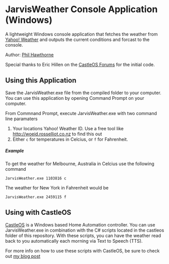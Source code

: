 JarvisWeather Console Application (Windows)
===========================================

A lightweight Windows console application that fetches the weather from [Yahoo! Weather](http://weather.yahoo.com) and outputs the current conditions and forcast to the console.

Author: [Phil Hawthorne](http://philhawthorne.com)

Special thanks to Eric Hillen on the [CastleOS Forums](http://castleos.com/forum/topic457-help-with-my-morning-wake-up-weather-script.aspx) for the initial code.

Using this Application
----------------------

Save the JarvisWeather.exe file from the compiled folder to your computer. You can use this application by opening Command Prompt on your computer.

From Commnand Prompt, execute JarvisWeather.exe with two command line paramaters

1. Your locations Yahoo! Weather ID. Use a free tool like http://woeid.rosselliot.co.nz to find this out
2. Either `c` for temperatures in Celcius, or `f` for Fahrenheit.



##### Example

To get the weather for Melbourne, Australia in Celcius use the following command
	
	JarvisWeather.exe 1103816 c

The weather for New York in Fahrenheit would be
	
	JarvisWeather.exe 2459115 f


Using with CastleOS
-------------------
[CastleOS](http://castleos.com/) is a Windows based Home Automation controller. You can use JarvisWeather.exe in combination with the C# scripts located in the castleos folder of this repository. With these scripts, you can have the weather read back to you automatically each morning via Text to Speech (TTS).

For more info on how to use these scripts with CastleOS, be sure to check out [my blog post](http://philhawthorne.com/j-a-r-v-i-s-inspired-weather-wake-up-announcement-for-castleos/)
